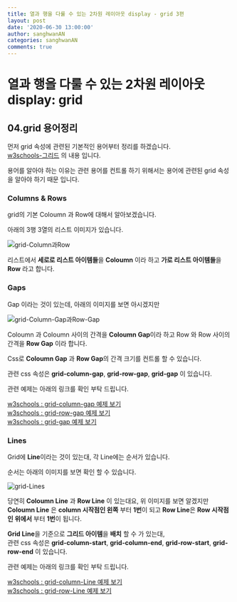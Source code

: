 ```yaml
---
title: 열과 행을 다룰 수 있는 2차원 레이아웃 display - grid 3편
layout: post
date: '2020-06-30 13:00:00'
author: sanghwanAN
categories: sanghwanAN
comments: true
---
```


# 열과 행을 다룰 수 있는 2차원 레이아웃 display: grid
## 04.grid 용어정리 

먼저 grid 속성에 관련된 기본적인 용어부터 정리를 하겠습니다.  
[w3schools-그리드](https://www.w3schools.com/css/css_grid.asp) 의 내용 입니다.

용어를 알아야 하는 이유는 관련 용어를 컨트롤 하기 위해서는 용어에 관련된 grid 속성을 알아야 하기 때문 입니다.

### Columns & Rows
grid의 기본 Coloumn 과 Row에 대해서 알아보겠습니다.  

아래의 3행 3열의 리스트 이미지가 있습니다.  

![grid-Column과Row](./images/grid07_rowandcolumn.jpg)  

리스트에서 **세로로 리스트 아이템들**을 **Coloumn** 이라 하고 **가로 리스트 아이템들**을 **Row** 라고 합니다.

### Gaps
Gap 이라는 것이 있는데, 아래의 이미지를 보면 아시겠지만  

![grid-Column-Gap과Row-Gap](./images/grid08_rowgapandcolumngap.jpg)  

Coloumn 과 Coloumn 사이의 간격을 **Coloumn Gap**이라 하고 Row 와 Row 사이의 간격을 **Row Gap** 이라 합니다.  

Css로  **Coloumn Gap** 과 **Row Gap**의 간격 크기를 컨트롤 할 수 있습니다.  

관련 css 속성은 **grid-column-gap**, **grid-row-gap**, **grid-gap** 이 있습니다.  

관련 예제는 아래의 링크를 확인 부탁 드립니다.  

[w3schools : grid-column-gap 예제 보기](https://www.w3schools.com/css/tryit.asp?filename=trycss_grid_grid-column-gap )  
[w3schools : grid-row-gap 예제 보기](https://www.w3schools.com/css/tryit.asp?filename=trycss_grid_grid-row-gap)  
[w3schools : grid-gap 예제 보기](https://www.w3schools.com/css/tryit.asp?filename=trycss_grid_grid-gap2)

### Lines
Grid에 **Line**이라는 것이 있는대, 각 Line에는 순서가 있습니다.  

순서는 아래의 이미지를 보면 확인 할 수 있습니다.  

![grid-Lines](./images/grid09_rowlineandcolumnline.jpg)  

당연히 **Coloumn Line** 과 **Row Line** 이 있는대요, 위 이미지를 보면 알겠지만  **Coloumn Line** 은 **column 시작점인 왼쪽** 부터
**1번**이 되고  **Row Line**은 **Row 시작점인 위에서** 부터 **1번**이 됩니다.  

**Grid Line**을 기준으로 **그리드 아이템**을 **배치** 할 수 가 있는대,   
관련 css 속성은 **grid-column-start**, **grid-column-end**, **grid-row-start**, **grid-row-end** 이 있습니다.  

관련 예제는 아래의 링크를 확인 부탁 드립니다.  

[w3schools : grid-column-Line 예제 보기](https://www.w3schools.com/css/tryit.asp?filename=trycss_grid_lines)  
[w3schools : grid-row-Line 예제 보기](https://www.w3schools.com/css/tryit.asp?filename=trycss_grid_lines2)  


